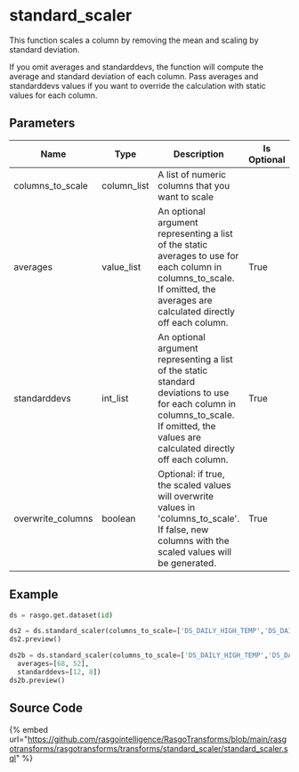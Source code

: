 

# standard_scaler

This function scales a column by removing the mean and scaling by standard deviation.

If you omit averages and standarddevs, the function will compute the average and standard deviation of each column. Pass averages and standarddevs values if you want to override the calculation with static values for each column.


## Parameters

|       Name        |    Type     |                                                                                      Description                                                                                       | Is Optional |
| ----------------- | ----------- | -------------------------------------------------------------------------------------------------------------------------------------------------------------------------------------- | ----------- |
| columns_to_scale  | column_list | A list of numeric columns that you want to scale                                                                                                                                       |             |
| averages          | value_list  | An optional argument representing a list of the static averages to use for each column in columns_to_scale. If omitted, the averages are calculated directly off each column.          | True        |
| standarddevs      | int_list    | An optional argument representing a list of the static standard deviations to use for each column in columns_to_scale. If omitted, the values are calculated directly off each column. | True        |
| overwrite_columns | boolean     | Optional: if true, the scaled values will overwrite values in 'columns_to_scale'. If false, new columns with the scaled values will be generated.                                      | True        |


## Example

```python
ds = rasgo.get.dataset(id)

ds2 = ds.standard_scaler(columns_to_scale=['DS_DAILY_HIGH_TEMP','DS_DAILY_LOW_TEMP'])
ds2.preview()

ds2b = ds.standard_scaler(columns_to_scale=['DS_DAILY_HIGH_TEMP','DS_DAILY_LOW_TEMP'],
  averages=[68, 52],
  standarddevs=[12, 8])
ds2b.preview()

```

## Source Code

{% embed url="https://github.com/rasgointelligence/RasgoTransforms/blob/main/rasgotransforms/rasgotransforms/transforms/standard_scaler/standard_scaler.sql" %}

